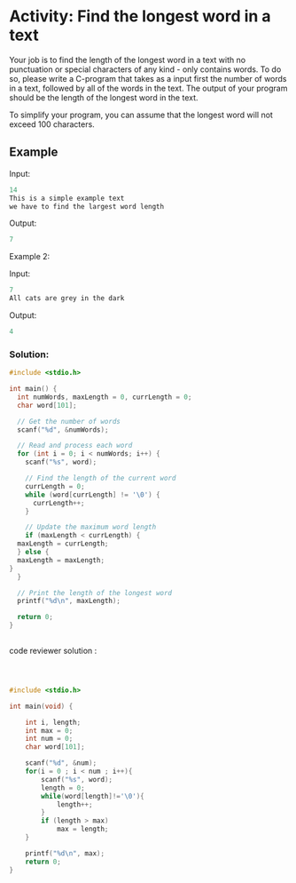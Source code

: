 # Activity: Find the longest word in a text
Your job is to find the length of the longest word in a text with no punctuation or special characters of any kind - only contains words. To do so, please write a C-program that takes as a input first the number of words in a text, followed by all of the words in the text. The output of your program should be the length of the longest word in the text.

To simplify your program, you can assume that the longest word will not exceed 100 characters.

 

## Example



Input:
```c
14
This is a simple example text
we have to find the largest word length
```
Output: 
```c
7
```
Example 2:

Input:
```c
7
All cats are grey in the dark
```
Output: 
```c
4
```
<!-- Example 3:
```c
100

```
output:

```c
6
``` -->

### Solution:
```c
#include <stdio.h>

int main() {
  int numWords, maxLength = 0, currLength = 0;
  char word[101];

  // Get the number of words
  scanf("%d", &numWords);

  // Read and process each word
  for (int i = 0; i < numWords; i++) {
    scanf("%s", word);

    // Find the length of the current word
    currLength = 0;
    while (word[currLength] != '\0') {
      currLength++;
    }

    // Update the maximum word length
    if (maxLength < currLength) {
  maxLength = currLength;
  } else {
  maxLength = maxLength;
}
  }

  // Print the length of the longest word
  printf("%d\n", maxLength);

  return 0;
}
    
```

code reviewer solution :
```c



#include <stdio.h>

int main(void) {

    int i, length;
    int max = 0;
    int num = 0;
    char word[101];

    scanf("%d", &num);
    for(i = 0 ; i < num ; i++){
        scanf("%s", word);
        length = 0;
        while(word[length]!='\0'){
            length++;
        }
        if (length > max)
        	max = length;
    }

    printf("%d\n", max);
    return 0;
}



```
